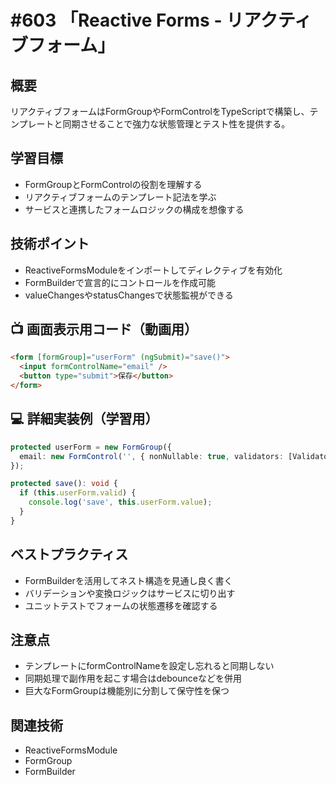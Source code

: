 # #603 「Reactive Forms - リアクティブフォーム」

## 概要
リアクティブフォームはFormGroupやFormControlをTypeScriptで構築し、テンプレートと同期させることで強力な状態管理とテスト性を提供する。

## 学習目標
- FormGroupとFormControlの役割を理解する
- リアクティブフォームのテンプレート記法を学ぶ
- サービスと連携したフォームロジックの構成を想像する

## 技術ポイント
- ReactiveFormsModuleをインポートしてディレクティブを有効化
- FormBuilderで宣言的にコントロールを作成可能
- valueChangesやstatusChangesで状態監視ができる

## 📺 画面表示用コード（動画用）
```html
<form [formGroup]="userForm" (ngSubmit)="save()">
  <input formControlName="email" />
  <button type="submit">保存</button>
</form>
```

## 💻 詳細実装例（学習用）
```typescript
protected userForm = new FormGroup({
  email: new FormControl('', { nonNullable: true, validators: [Validators.email] })
});

protected save(): void {
  if (this.userForm.valid) {
    console.log('save', this.userForm.value);
  }
}
```

## ベストプラクティス
- FormBuilderを活用してネスト構造を見通し良く書く
- バリデーションや変換ロジックはサービスに切り出す
- ユニットテストでフォームの状態遷移を確認する

## 注意点
- テンプレートにformControlNameを設定し忘れると同期しない
- 同期処理で副作用を起こす場合はdebounceなどを併用
- 巨大なFormGroupは機能別に分割して保守性を保つ

## 関連技術
- ReactiveFormsModule
- FormGroup
- FormBuilder
